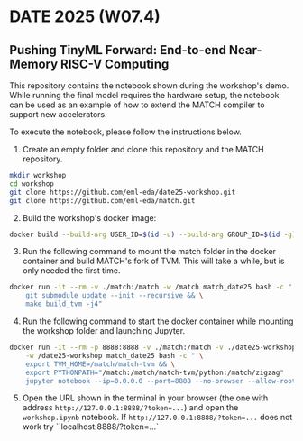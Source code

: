 # DATE 2025 (W07.4)
## Pushing TinyML Forward: End-to-end Near-Memory RISC-V Computing

This repository contains the notebook shown during the workshop's demo. While running the final model requires the hardware setup, the notebook can be used as an example of how to extend the MATCH compiler to support new accelerators.

To execute the notebook, please follow the instructions below.

1. Create an empty folder and clone this repository and the MATCH repository.
```bash
mkdir workshop
cd workshop
git clone https://github.com/eml-eda/date25-workshop.git
git clone https://github.com/eml-eda/match.git
```

2. Build the workshop's docker image:
```bash
docker build --build-arg USER_ID=$(id -u) --build-arg GROUP_ID=$(id -g) -t match_date25 -f date25-workshop/docker/Dockerfile .
```

3. Run the following command to mount the match folder in the docker container and build MATCH's fork of TVM. This will take a while, but is only needed the first time.
```bash
docker run -it --rm -v ./match:/match -w /match match_date25 bash -c " \
    git submodule update --init --recursive && \
    make build_tvm -j4"
```

4. Run the following command to start the docker container while mounting the workshop folder and launching Jupyter.
```bash
docker run -it --rm -p 8888:8888 -v ./match:/match -v ./date25-workshop:/date25-workshop \
    -w /date25-workshop match_date25 bash -c " \
    export TVM_HOME=/match/match-tvm && \
    export PYTHONPATH="/match:/match/match-tvm/python:/match/zigzag"
    jupyter notebook --ip=0.0.0.0 --port=8888 --no-browser --allow-root"
```

5. Open the URL shown in the terminal in your browser (the one with address `http://127.0.0.1:8888/?token=...`) and open the `workshop.ipynb` notebook. If `http://127.0.0.1:8888/?token=...` does not work try ``localhost:8888/?token=...`
